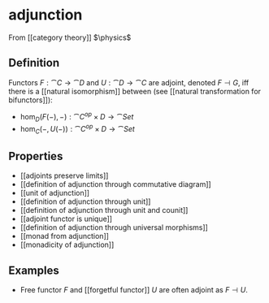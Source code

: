 # adjunction
From [[category theory]]
$\physics$
## Definition
Functors $F: \cat{C} \to \cat{D}$ and $U: \cat{D} \to \cat{C}$ are adjoint, denoted $F \dashv G$, iff there is a [[natural isomorphism]] between (see [[natural transformation for bifunctors]]):
- $\hom_{D}(F(-), -): \cat{C}^{op} \times D \to \cat{Set}$
- $\hom_{C}(-, U(-)): \cat{C}^{op} \times D \to \cat{Set}$


## Properties
- [[adjoints preserve limits]]
- [[definition of adjunction through commutative diagram]]
- [[unit of adjunction]]
- [[definition of adjunction through unit]]
- [[definition of adjunction through unit and counit]]
- [[adjoint functor is unique]]
- [[definition of adjunction through universal morphisms]]
- [[monad from adjunction]]
- [[monadicity of adjunction]]

## Examples
- Free functor $F$ and [[forgetful functor]] $U$ are often adjoint as $F \dashv U$.